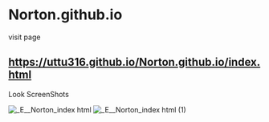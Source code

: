 # Norton.github.io


visit page 


## https://uttu316.github.io/Norton.github.io/index.html

Look ScreenShots

![_E__Norton_index html](https://user-images.githubusercontent.com/34169292/98446369-11cb6580-2143-11eb-8ad8-c7899e464403.png)
![_E__Norton_index html (1)](https://user-images.githubusercontent.com/34169292/98446373-1bed6400-2143-11eb-93ba-b748a3e1f78a.png)

